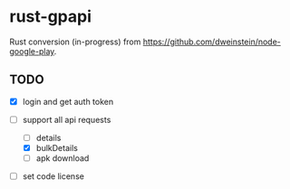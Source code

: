 rust-gpapi
==========

Rust conversion (in-progress) from https://github.com/dweinstein/node-google-play.

TODO
----
- [x] login and get auth token
- [ ] support all api requests
  - [ ] details
  - [x] bulkDetails
  - [ ] apk download
- [ ] set code license

